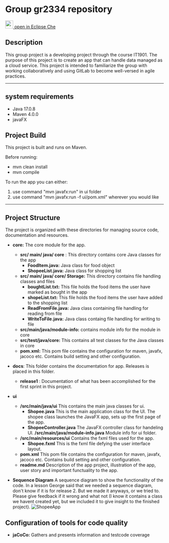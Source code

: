 # Group gr2334 repository

[<img src="https://eclipse.dev/che/docs/_/img/icon-eclipse-che.svg" width="25" /> open in Eclipse Che](https://che.stud.ntnu.no/#https://gitlab.stud.idi.ntnu.no/it1901/todo-list?new)


## Description
This group project is a developing project through the course IT1901. The purpose of this project is to create an app that can handle data managed as a cloud service. This project is intended to familiarize the group with working collaboratively and using GitLab to become well-versed in agile practices.
______________

## system requirements
- Java 17.0.8
- Maven 4.0.0
- javaFX

## Project Build

This project is built and runs on Maven.

Before running:
- mvn clean install
- mvn compile

To run the app you can either:
1. use command "mvn javafx:run" in ui folder
2. use command "mvn javafx:run -f ui/pom.xml" wherever you would like 

_______________________
## Project Structure
The project is organized with these directories for managing source code, documentation and resources.

- __core:__  The core module for the app.
    - __src/ main/ java/ core__ :  This directory contains core Java classes for the app
        - __FoodItem.java:__  Java class for food object
        - __ShopeeList.java:__ Java class for shopping list
    - __src/ main/ java/ core/ Storage:__ This directory contains file handling classes and files
        - __boughtList.txt:__ This file holds the food items the user have marked as bought in the app
        - __shopeList.txt:__ This file holds the food items the user have added to the shopping list
        - __ReadFromFile.java:__ Java class containing file handling for reading from file
        - __WriteToFile.java:__ Java class containg file handling for writing to file
    - __src/main/java/module-info:__ contains module info for the module in core
    - __src/test/java/core:__ This contains all test classes for the Java classes in core
    - __pom.xml:__ This pom file contains the configuration for maven, javafx, jacoco etc. Contains build setting and other configuration.



- **docs**:  This folder contains the documentation for app. Releases is placed in this folder.
    - **release1** : Documentation of what has been accomplished for the first sprint in this project.




- **ui**  
    - **/src/main/java/ui**  This contains the main java classes for ui.
        - **Shopee.java**  This is the main application class for the UI. The shopee class launches the JavaFX app, sets up the first page of the app. 
        - **ShopeeController.java**  The JavaFX controller class for handeling UI. 
     **/src/main/java/module-info.java**  Module info for ui folder. 
    - **/src/main/resources/ui**  Contains the fxml files used for the app.
        - **Shopee.fxml**  This is the fxml file defying the user interface layout.
    - **pom.xml**  This pom file contains the configuration for maven, javafx, jacoco etc. Contains build setting and other configuration.
    - **readme.md**  Description of the app project, illustration of the app, user story and important functuality to the app.

- **Sequence Diagram**
A sequence diagram to show the functionality of the code. In a lesson George said that we needed a sequence diagram, don't know if it is for release 2. But we made it anyways, or we tried to. Please give feedback if it wrong and what not (I know it contains a class we havent created yet, but we included it to give insight to the finished project). 
![ShopeeApp](https://www.plantuml.com/plantuml/svg/RL91RiCW4BppYlr0v7iELTocbIAblLXHpyXC7LGC5DQD_FkkxJgE9NC0j3Cxmm27p3fnrpgghY42POmgVriVTT8jLTmxKEPawu7pYE2dWw_nZfnrWzBPnhVmJBLCI4g6hZaakcGaKkEyUw9pQAod_LGz-Q-Wfef0bR15IS3A-aR0uXBLNDoj2VeNz87RABFYpFel2PfX9i9YCKOysynvFr35PEbUmRJW3yN1G3Pt_UBLM2wEDaUd-n5I8xxmIcEA8rpntFNq5e8vCLgwapOIhKJM1vfz_4np8KI2DmbAEwPFBTVFWUghzYBQXWHoGwyY6Tiv8058mMNGxR_TIUxGyMRJS95A74cUzo2h_8a_ "ShopeeApp")


## Configuration of tools for code quality
* __jaCoCo:__ Gathers and presents information and testcode coverage



